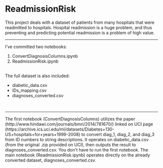 # ReadmissionRisk
This project deals with a dataset of patients from many hospitals that were readmitted to hospitals. Hospital readmission is a huge problem, and thus preventing and predicting potential readmission is a problem of high value.
<hr>
I've committed two notebooks: 
<ol>
<li>ConvertDiagnosisColumns.ipynb</li>
<li>ReadmissionRisk.ipynb</li>
</ol>
<br>
The full dataset is also included:
<ul>
<li>diabetic_data.csv</li>
<li>IDs_mapping.csv</li>
<li>diagnoses_converted.csv</li>
</ul>
<br>
<hr>
The first notebook (ConvertDiagnosisColumns) utilizes the paper (http://www.hindawi.com/journals/bmri/2014/781670/) linked on UCI page (https://archive.ics.uci.edu/ml/datasets/Diabetes+130-US+hospitals+for+years+1999-2008)
to convert diag_1, diag_2, and diag_3 from ID numbers to string descriptions. It operates on diabetic_data.csv (from the original .zip provided on UCI), then outputs the result to diagnoses_converted.csv. You don't have to run the first notebook. The main notebook (ReadmissionRisk.ipynb) operates directly on the already converted dataset, diagnoses_converted.csv.
